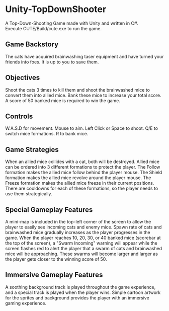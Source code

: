 # Unity-TopDownShooter
A Top-Down-Shooting Game made with Unity and written in C#. <br>
Execute CUTE/Build/cute.exe to run the game.

## Game Backstory
The cats have acquired brainwashing taser equipment and have turned your friends into foes. It is up to you to save them.

## Objectives
Shoot the cats 3 times to kill them and shoot the brainwashed mice to convert them into allied mice. Bank these mice to increase your total score. A score of 50 banked mice is required to win the game.

## Controls
W.A.S.D for movement. Mouse to aim. Left Click or Space to shoot. Q/E to switch mice formations. R to bank mice.

## Game Strategies
When an allied mice collides with a cat, both will be destroyed. Allied mice can be ordered into 3 different formations to protect the player. The Follow formation makes the allied mice follow behind the player mouse. The Shield formation makes the allied mice revolve around the player mouse. The Freeze formation makes the allied mice freeze in their current positions. There are cooldowns for each of these formations, so the player needs to use them strategically.

## Special Gameplay Features
A mini-map is included in the top-left corner of the screen to allow the player to easily see incoming cats and enemy mice. Spawn rate of cats and brainwashed mice gradually increases as the player progresses in the game. When the player reaches 10, 20, 30, or 40 banked mice (scorebar at the top of the screen), a "Swarm Incoming" warning will appear while the screen flashes red to alert the player that a swarm of cats and brainwashed mice will be approaching. These swarms will become larger and larger as the player gets closer to the winning score of 50.

## Immersive Gameplay Features
A soothing background track is played throughout the game experience, and a special track is played when the player wins. Simple cartoon artwork for the sprites and background provides the player with an immersive gaming experience.
